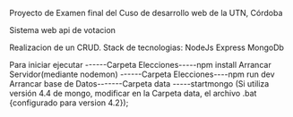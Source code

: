 Proyecto de Examen final del Cuso de desarrollo web de la UTN, Córdoba

Sistema web api de votacion

Realizacion de un CRUD. Stack de tecnologias:
                                            NodeJs
                                            Express
                                            MongoDb

Para iniciar ejecutar ------Carpeta Elecciones-----npm install
Arrancar Servidor(mediante nodemon) ------Carpeta Elecciones----npm run dev
Arrancar base de Datos-------Carpeta data -----startmongo
(Si utiliza versión 4.4 de mongo, modificar en la Carpeta data, el archivo .bat {configurado para version 4.2});

